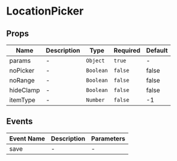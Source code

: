 # LocationPicker

## Props

<!-- @vuese:LocationPicker:props:start -->
|Name|Description|Type|Required|Default|
|---|---|---|---|---|
|params|-|`Object`|`true`|-|
|noPicker|-|`Boolean`|`false`|false|
|noRange|-|`Boolean`|`false`|false|
|hideClamp|-|`Boolean`|`false`|false|
|itemType|-|`Number`|`false`|-1|

<!-- @vuese:LocationPicker:props:end -->


## Events

<!-- @vuese:LocationPicker:events:start -->
|Event Name|Description|Parameters|
|---|---|---|
|save|-|-|

<!-- @vuese:LocationPicker:events:end -->


